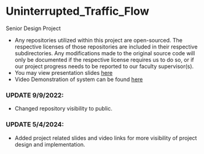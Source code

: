 # Uninterrupted_Traffic_Flow
Senior Design Project

- Any repositories utilized within this project are open-sourced. The respective licenses of those repositories are included in their respective subdirectories. Any modifications made to the original source code will only be documented if the respective license requires us to do so, or if our project progress needs to be reported to our faculty supervisor(s).
- You may view presentation slides [here](https://docs.google.com/presentation/d/17j_53Ete3AwDmt2ZIQZBEIWhggMpPEH_AaCCj32kyvs/edit?usp=sharing)
- Video Demonstration of system can be found [here](https://drive.google.com/file/d/1XKo_ndJ5kK98Mxv5uYXbQpUHMq4G4K4d/view?usp=sharing)

### UPDATE 9/9/2022:
- Changed repository visibility to public.

### UPDATE 5/4/2024:
- Added project related slides and video links for more visibility of project design and implementation.
